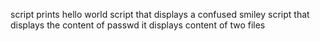 script prints hello world
script that displays a confused smiley
script that displays the content of passwd
it displays content of two files
